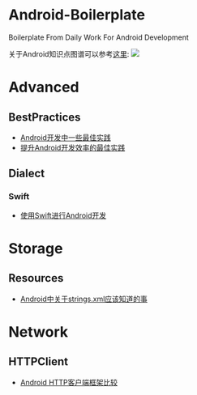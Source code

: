 # Android-Boilerplate
Boilerplate From Daily Work For Android Development

关于Android知识点图谱可以参考[这里](https://github.com/wxyyxc1992/Coder-Knowledge-Graph/):
![](https://github.com/wxyyxc1992/Coder-Knowledge-Graph/blob/master/client/client.all.png?raw=true)


# Advanced

## BestPractices

- [Android开发中一些最佳实践](https://github.com/wxyyxc1992/Android-Boilerplate/blob/master/blogs/advanced/bestpractices/android-development-some-of-the-best-practices.md)
- [提升Android开发效率的最佳实践](https://github.com/wxyyxc1992/Android-Boilerplate/blob/master/blogs/advanced/bestpractices/best-practices-for-android-developer-productivity.md)

## Dialect
### Swift
- [使用Swift进行Android开发](https://github.com/wxyyxc1992/Android-Boilerplate/blob/master/blogs/advanced/dialect/swift/android-swift.md)

# Storage

## Resources

- [Android中关于strings.xml应该知道的事](https://github.com/wxyyxc1992/Android-Boilerplate/blob/master/blogs/storage/resources/android-stringsxml-things-to-remember.md)

# Network

## HTTPClient

- [Android HTTP客户端框架比较](https://github.com/wxyyxc1992/Android-Boilerplate/blob/master/blogs/network/android-network-comparison.md)
